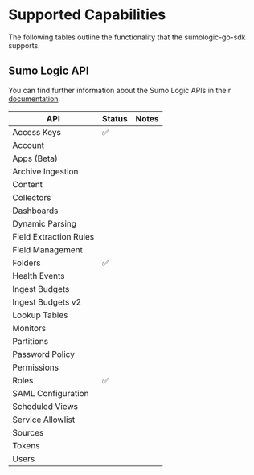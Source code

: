 # Supported Capabilities

The following tables outline the functionality that the sumologic-go-sdk supports.

## Sumo Logic API

You can find further information about the Sumo Logic APIs in their [documentation](https://help.sumologic.com/APIs).

| API | Status | Notes |
| --- | --- | --- |
| Access Keys | :white_check_mark: | |
| Account | | |
| Apps (Beta) | | |
| Archive Ingestion | | |
| Content | | |
| Collectors | | |
| Dashboards | | |
| Dynamic Parsing | | |
| Field Extraction Rules | | |
| Field Management | | |
| Folders | :white_check_mark: | |
| Health Events | | |
| Ingest Budgets | | |
| Ingest Budgets v2 | | |
| Lookup Tables | | | 
| Monitors | | |
| Partitions | | |
| Password Policy | | |
| Permissions | | |
| Roles | :white_check_mark: | |
| SAML Configuration | | |
| Scheduled Views | | |
| Service Allowlist | | |
| Sources | | |
| Tokens | | |
| Users | | |
